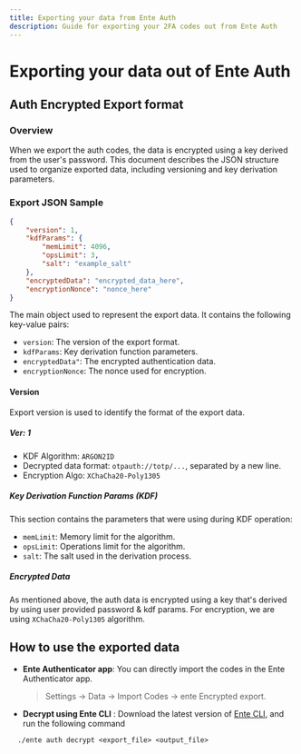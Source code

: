 ```yaml
---
title: Exporting your data from Ente Auth
description: Guide for exporting your 2FA codes out from Ente Auth
---
```


# Exporting your data out of Ente Auth

## Auth Encrypted Export format

### Overview

When we export the auth codes, the data is encrypted using a key derived from
the user's password. This document describes the JSON structure used to organize
exported data, including versioning and key derivation parameters.

### Export JSON Sample

```json
{
    "version": 1,
    "kdfParams": {
        "memLimit": 4096,
        "opsLimit": 3,
        "salt": "example_salt"
    },
    "encryptedData": "encrypted_data_here",
    "encryptionNonce": "nonce_here"
}
```

The main object used to represent the export data. It contains the following
key-value pairs:

-   `version`: The version of the export format.
-   `kdfParams`: Key derivation function parameters.
-   `encryptedData"`: The encrypted authentication data.
-   `encryptionNonce`: The nonce used for encryption.

#### Version

Export version is used to identify the format of the export data.

##### Ver: 1

-   KDF Algorithm: `ARGON2ID`
-   Decrypted data format: `otpauth://totp/...`, separated by a new line.
-   Encryption Algo: `XChaCha20-Poly1305`

##### Key Derivation Function Params (KDF)

This section contains the parameters that were using during KDF operation:

-   `memLimit`: Memory limit for the algorithm.
-   `opsLimit`: Operations limit for the algorithm.
-   `salt`: The salt used in the derivation process.

##### Encrypted Data

As mentioned above, the auth data is encrypted using a key that's derived by
using user provided password & kdf params. For encryption, we are using
`XChaCha20-Poly1305` algorithm.

## How to use the exported data

-   **Ente Authenticator app**: You can directly import the codes in the Ente
    Authenticator app.

    > Settings -> Data -> Import Codes -> ente Encrypted export.

-   **Decrypt using Ente CLI** : Download the latest version of
    [Ente CLI](https://github.com/ente-io/ente/releases?q=tag%3Acli-v0), and run
    the following command

```
  ./ente auth decrypt <export_file> <output_file>
```
